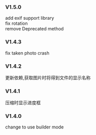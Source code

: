 ### V1.5.0
add exif support library  
fix rotation   
remove Deprecated method  

### V1.4.3
fix taken photo crash

### V1.4.2
更新依赖,获取图片时将得到文件的显示名称

### V1.4.1
压缩时显示进度框

### V1.4.0
change to use builder mode
